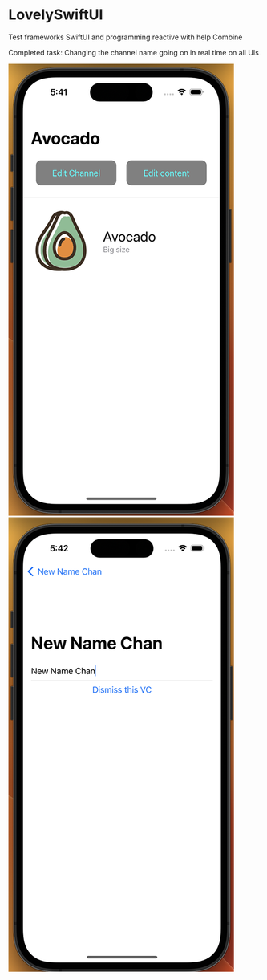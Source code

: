 # LovelySwiftUI
Test frameworks SwiftUI and programming reactive with help Combine

Completed task:
Changing the channel name going on in real time on all UIs

![Image alt](https://github.com/AlexKolch/LovelySwiftUI/blob/main/Screen/Снимок%20экрана%202023-08-13%20в%2017.41.11.png)
![Image alt](https://github.com/AlexKolch/LovelySwiftUI/blob/main/Screen/Снимок%20экрана%202023-08-13%20в%2017.42.04.png)
